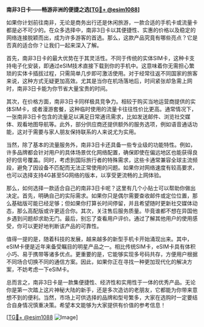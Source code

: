 **南非3日卡——畅游非洲的便捷之选[[TG💪+ @esim1088](https://t.me/s/esim1088)]**

如果你计划前往南非，无论是商务出行还是休闲旅游，一款合适的手机卡或流量卡都是必不可少的。在众多选择中，南非3日卡以其便捷性、实惠的价格以及稳定的网络连接脱颖而出，成为许多游客的首选。那么，这款产品究竟有哪些亮点？它是否真的适合你？让我们一起来深入了解。

首先，南非3日卡的最大优势在于其灵活性。不同于传统的实体SIM卡，这种卡支持电子化安装，即通过eSIM技术直接下载到你的手机中。这意味着你无需担心繁琐的实体卡插拔过程，只需简单几步即可激活使用。对于经常往返不同国家的旅客来说，这种方式无疑更加高效。尤其是当你在机场落地后，时间紧张却急需上网时，南非3日卡能为你节省大量宝贵的时间。

其次，在价格方面，南非3日卡同样极具竞争力。相较于购买当地运营商提供的实体SIM卡，或者漫游套餐，这种临时使用的流量卡往往性价比更高。通常情况下，一张南非3日卡包含的流量足以满足日常通讯需求，比如发送邮件、浏览社交媒体、观看地图导航等。此外，部分供应商还提供额外的服务选项，例如语音通话功能，这对于需要与家人朋友保持联系的人来说尤为实用。

当然，除了基本的流量服务外，南非3日卡还具备一些专业级的功能特性。例如，许多品牌都会针对用户的具体场景优化网络配置，确保即使在偏远地区也能获得良好的信号覆盖。同时，考虑到国际旅行者的特殊需求，这些卡通常兼容全球主流频段，避免了因设备不匹配而无法正常使用的问题。如果你对网络速度有较高要求，也可以选择支持4G甚至5G网络的版本，以享受更流畅的上网体验。

那么，如何选择一款适合自己的南非3日卡呢？这里有几个小贴士可以帮助你做出决定。首先，明确自己的实际需求。如果你只是偶尔需要查收邮件或定位位置，那么基础版可能已经足够；但如果你打算长时间停留，并且希望随时更新社交媒体动态，那么高配版或许更适合你。其次，关注售后服务质量。毕竟谁都不想在异国他乡遇到问题却求助无门。最后，别忘了查看用户评价。通过了解其他用户的使用感受，你可以更好地判断该产品的可靠性。

值得一提的是，随着科技的发展，越来越多的新型手机卡开始涌现出来。其中，eSIM卡便是近年来备受瞩目的明星产品之一。相比传统SIM卡，eSIM卡具有体积小巧、易于携带等诸多优点。更重要的是，它能够实现多号码共存，方便用户根据不同场合切换不同的通信方案。因此，如果你正在寻找一种更加现代化的解决方案，不妨考虑一下eSIM卡。

总而言之，南非3日卡是一款集便捷性、经济性和实用性于一体的优秀产品。无论你是第一次踏上这片神秘大陆的新手，还是多次造访的老朋友，它都能为你带来意想不到的便利。当然，市场上可供选择的品牌和型号繁多，大家在选购时一定要结合自身情况慎重决策。希望本文能够为大家提供有价值的参考信息！

[[TG💪+ @esim1088](https://t.me/s/esim1088) ![Image](https://i.postimg.cc/4NQfJmqS/Snipaste-2025-05-13-00-14-12.png)]